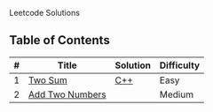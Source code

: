 Leetcode Solutions

## Table of Contents

| #   | Title                                                                                                  | Solution                                                     | Difficulty |
|-----|--------------------------------------------------------------------------------------------------------|--------------------------------------------------------------|------------|
| 1   | [Two Sum](https://leetcode.com/problems/two-sum/description/)                                                      |[C++](solutions/Two-Sum.cpp)                               | Easy       |
| 2   | [Add Two Numbers]()                                                      |                               | Medium      |



